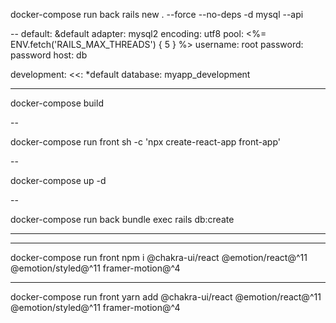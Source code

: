 docker-compose run back rails new . --force --no-deps -d mysql --api

--
default: &default
adapter: mysql2
encoding: utf8
pool: <%= ENV.fetch('RAILS_MAX_THREADS') { 5 } %>
username: root
password: password
host: db

development:
<<: \*default
database: myapp_development

---

docker-compose build

--

docker-compose run front sh -c 'npx create-react-app front-app'

--

docker-compose up -d

--

docker-compose run back bundle exec rails db:create

---

---

docker-compose run front npm i @chakra-ui/react @emotion/react@^11 @emotion/styled@^11 framer-motion@^4

---

docker-compose run front yarn add @chakra-ui/react @emotion/react@^11 @emotion/styled@^11 framer-motion@^4
